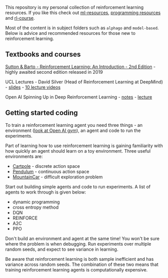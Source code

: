 This repository is my personal collection of reinforcement learning resources.  If you like this check out [ml-resources](https://github.com/ADGEfficiency/ml-resources), [programming resources](https://github.com/ADGEfficiency/programming-resources) and [rl-course](https://github.com/ADGEfficiency/rl-course).

Most of the content is in subject folders such as `alphago` and `model-based`.  Below is advice and recommended resources for those new to reinforcement learning.

## Textbooks and courses

[Sutton & Barto - Reinforcement Learning: An Introduction - 2nd Edition](http://incompleteideas.net/book/the-book-2nd.html) - highly awaited second edition released in 2019

UCL Lectures - David Silver (Head of Reinforcement Learning at DeepMind) - [slides](https://github.com/ADGEfficiency/rl-resources/tree/master/courses/Silver-UCL-lectures) - [10 lecture videos](https://www.youtube.com/watch?v=2pWv7GOvuf0)

Open AI Spinning Up in Deep Reinforcement Learning - [notes](https://spinningup.openai.com/en/latest/) - [lecture](https://www.youtube.com/watch?v=fdY7dt3ijgY)

## Getting started coding

To train a reinforcement learning agent you need three things - an environment ([look at Open AI gym](https://gym.openai.com/)), an agent and code to run the experiments.

Part of learning how to use reinforcement learning is gaining familiarity with how quickly an agent should learn on a toy environment.  Three useful environments are:
- [Cartpole](https://gym.openai.com/envs/CartPole-v0/) - discrete action space
- [Pendulum](https://gym.openai.com/envs/Pendulum-v0/) - continuous action space
- [MountainCar](https://gym.openai.com/envs/MountainCar-v0/) - difficult exploration problem

Start out building simple agents and code to run experiments.  A list of agents to work through is given below:
- dynamic programming
- cross entropy method
- DQN
- REINFORCE
- A2C
- PPO

Don't build an environment and agent at the same time!  You won't be sure where the problem is when debugging.  Run experiments over multiple random seeds, and expect to see variance in learning.

Be aware that reinforcement learning is both sample inefficient and has variance across random seeds.  The combination of these two means that training reinforcement learning agents is computationally expensive.
